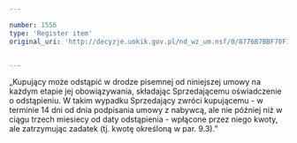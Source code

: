 ```yaml
---

number: 1556
type: 'Register item'
original_uri: 'http://decyzje.uokik.gov.pl/nd_wz_um.nsf/0/8776B7BBF70F1D49C12575620024E17D?OpenDocument'


---
```


„Kupujący może odstąpić w drodze pisemnej od niniejszej umowy na każdym etapie jej obowiązywania, składając Sprzedającemu oświadczenie o odstąpieniu. W takim wypadku Sprzedający zwróci kupującemu - w terminie 14 dni od dnia podpisania umowy z nabywcą, ale nie później niż w ciągu trzech miesiecy od daty odstąpienia - wpłącone przez niego kwoty, ale zatrzymując zadatek (tj. kwotę określoną w par. 9.3).”
